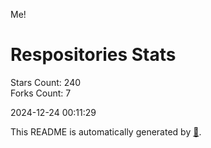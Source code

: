 Me!

# Respositories Stats
Stars Count: 240  
Forks Count: 7

2024-12-24 00:11:29  

This README is automatically generated by [🐰](https://github.com/rnitta/rnitta).

